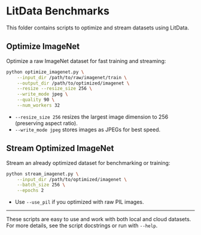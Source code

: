 # LitData Benchmarks

This folder contains scripts to optimize and stream datasets using LitData.

## Optimize ImageNet

Optimize a raw ImageNet dataset for fast training and streaming:

```bash
python optimize_imagenet.py \
    --input_dir /path/to/raw/imagenet/train \
    --output_dir /path/to/optimized/imagenet \
    --resize --resize_size 256 \
    --write_mode jpeg \
    --quality 90 \
    --num_workers 32
```

- `--resize_size 256` resizes the largest image dimension to 256 (preserving aspect ratio).
- `--write_mode jpeg` stores images as JPEGs for best speed.

## Stream Optimized ImageNet

Stream an already optimized dataset for benchmarking or training:

```bash
python stream_imagenet.py \
    --input_dir /path/to/optimized/imagenet \
    --batch_size 256 \
    --epochs 2
```

- Use `--use_pil` if you optimized with raw PIL images.

---

These scripts are easy to use and work with both local and cloud datasets. For more details, see the script docstrings or run with `--help`.
